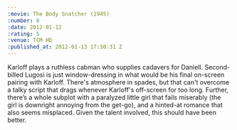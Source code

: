 ```yaml
--- 
:movie: The Body Snatcher (1945)
:number: 8
:date: 2012-01-12
:rating: 5
:venue: TCM HD
:published_at: 2012-01-13 17:50:31 Z
---
```

Karloff plays a ruthless cabman who supplies cadavers for Daniell. Second-billed Lugosi is just window-dressing in what would be his final on-screen pairing with Karloff. There's atmosphere in spades, but that can't overcome a talky script that drags whenever Karloff's off-screen for too long.  Further, there’s a whole subplot with a paralyzed little girl that fails miserably (the girl is downright annoying from the get-go), and a hinted-at romance that also seems misplaced. Given the talent involved, this should have been better.